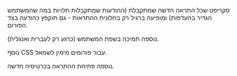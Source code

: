 סקריפט שכל התראה חדשה שמתקבלת (ההודעות שמתקבלות תלויות במה שהמשתמש הגדיר בהעדפות) ומופיעה ברגיל רק בחלונית ההתראות - גם תוקפץ כהודעה בצד הפורום.

נוספה תמיכה בשפת המשתמש (כרגע רק לעברית ואנגלית).

נוסף CSS עבור פורומים מימין לשמאל.

נוספה פתיחת ההתראה בכרטיסיה חדשה.